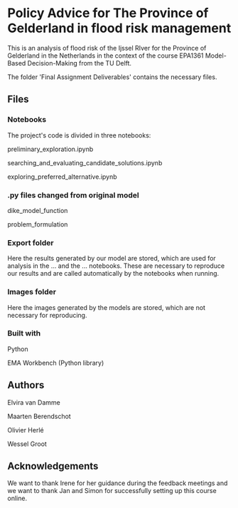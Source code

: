# Policy Advice for The Province of Gelderland in flood risk management

This is an analysis of flood risk of the Ijssel RIver for the Province of Gelderland in the Netherlands in the context of the course EPA1361 Model-Based Decision-Making from the TU Delft.


The folder 'Final Assignment Deliverables' contains the necessary files.

## Files

### Notebooks
The project's code is divided in three notebooks: 

preliminary_exploration.ipynb

searching_and_evaluating_candidate_solutions.ipynb

exploring_preferred_alternative.ipynb

### .py files changed from original model

dike_model_function

problem_formulation



### Export folder

Here the results generated by our model are stored, which are used for analysis in the ... and the ... notebooks. These are necessary to reproduce our results and are called automatically by the notebooks when running.

### Images folder
Here the images generated by the models are stored, which are not necessary for reproducing.


### Built with

Python

EMA Workbench (Python library)

## Authors

Elvira van Damme

Maarten Berendschot

Olivier Herlé

Wessel Groot

## Acknowledgements
We want to thank Irene for her guidance during the feedback meetings and we want to thank Jan and Simon for successfully setting up this course online.
